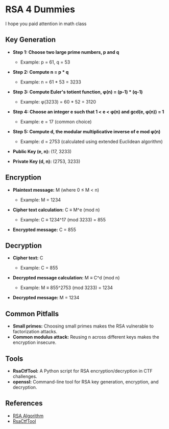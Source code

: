 # RSA 4 Dummies
I hope you paid attention in math class

## Key Generation
- **Step 1: Choose two large prime numbers, p and q**
  - Example: p = 61, q = 53

- **Step 2: Compute n = p * q**
  - Example: n = 61 * 53 = 3233

- **Step 3: Compute Euler's totient function, φ(n) = (p-1) * (q-1)**
  - Example: φ(3233) = 60 * 52 = 3120

- **Step 4: Choose an integer e such that 1 < e < φ(n) and gcd(e, φ(n)) = 1**
  - Example: e = 17 (common choice)

- **Step 5: Compute d, the modular multiplicative inverse of e mod φ(n)**
  - Example: d = 2753 (calculated using extended Euclidean algorithm)

- **Public Key (e, n):** (17, 3233)
- **Private Key (d, n):** (2753, 3233)

## Encryption
- **Plaintext message:** M (where 0 ≤ M < n)
  - Example: M = 1234

- **Cipher text calculation:** C ≡ M^e (mod n)
  - Example: C ≡ 1234^17 (mod 3233) = 855

- **Encrypted message:** C = 855

## Decryption
- **Cipher text:** C
  - Example: C = 855

- **Decrypted message calculation:** M ≡ C^d (mod n)
  - Example: M ≡ 855^2753 (mod 3233) = 1234

- **Decrypted message:** M = 1234

## Common Pitfalls
- **Small primes:** Choosing small primes makes the RSA vulnerable to factorization attacks.
- **Common modulus attack:** Reusing n across different keys makes the encryption insecure.

## Tools
- **RsaCtfTool:** A Python script for RSA encryption/decryption in CTF challenges.
- **openssl:** Command-line tool for RSA key generation, encryption, and decryption.

## References
- [RSA Algorithm](https://en.wikipedia.org/wiki/RSA_(cryptosystem))
- [RsaCtfTool](https://github.com/Ganapati/RsaCtfTool)

